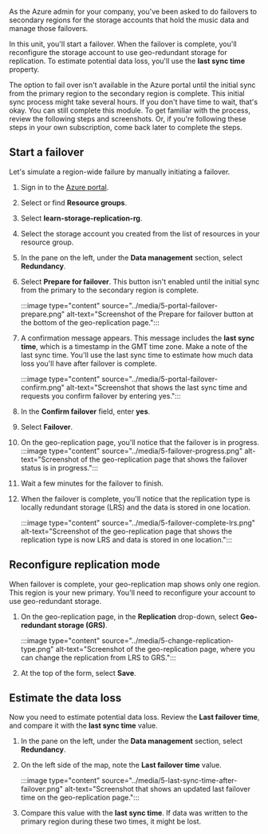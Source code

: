 As the Azure admin for your company, you've been asked to do failovers to secondary regions for the storage accounts that hold the music data and manage those failovers.

In this unit, you'll start a failover. When the failover is complete, you'll reconfigure the storage account to use geo-redundant storage for replication. To estimate potential data loss, you'll use the **last sync time** property.

The option to fail over isn't available in the Azure portal until the initial sync from the primary region to the secondary region is complete. This initial sync process might take several hours. If you don't have time to wait, that's okay. You can still complete this module. To get familiar with the process, review the following steps and screenshots. Or, if you're following these steps in your own subscription, come back later to complete the steps.

## Start a failover

Let's simulate a region-wide failure by manually initiating a failover.

1. Sign in to the [Azure portal](https://portal.azure.com).

1. Select or find **Resource groups**.

1. Select **learn-storage-replication-rg**.

1. Select the storage account you created from the list of resources in your resource group.

1. In the pane on the left, under the **Data management** section, select **Redundancy**.

1. Select **Prepare for failover**. This button isn't enabled until the initial sync from the primary to the secondary region is complete.

   :::image type="content" source="../media/5-portal-failover-prepare.png" alt-text="Screenshot of the Prepare for failover button at the bottom of the geo-replication page.":::

1. A confirmation message appears. This message includes the **last sync time**, which is a timestamp in the GMT time zone. Make a note of the last sync time. You'll use the last sync time to estimate how much data loss you'll have after failover is complete.

   :::image type="content" source="../media/5-portal-failover-confirm.png" alt-text="Screenshot that shows the last sync time and requests you confirm failover by entering yes.":::

1. In the **Confirm failover** field, enter **yes**.
1. Select **Failover**.
1. On the geo-replication page, you'll notice that the failover is in progress.
   :::image type="content" source="../media/5-failover-progress.png" alt-text="Screenshot of the geo-replication page that shows the failover status is in progress.":::
1. Wait a few minutes for the failover to finish.
1. When the failover is complete, you'll notice that the replication type is locally redundant storage (LRS) and the data is stored in one location.

   :::image type="content" source="../media/5-failover-complete-lrs.png" alt-text="Screenshot of the geo-replication page that shows the replication type is now LRS and data is stored in one location.":::

## Reconfigure replication mode

When failover is complete, your geo-replication map shows only one region. This region is your new primary. You'll need to reconfigure your account to use geo-redundant storage.

1. On the geo-replication page, in the **Replication** drop-down, select **Geo-redundant storage (GRS)**.

    :::image type="content" source="../media/5-change-replication-type.png" alt-text="Screenshot of the geo-replication page, where you can change the replication from LRS to GRS.":::

1. At the top of the form, select **Save**.

## Estimate the data loss

Now you need to estimate potential data loss. Review the **Last failover time**, and compare it with the **last sync time** value.

1. In the pane on the left, under the **Data management** section, select **Redundancy**.
1. On the left side of the map, note the **Last failover time** value.

    :::image type="content" source="../media/5-last-sync-time-after-failover.png" alt-text="Screenshot that shows an updated last failover time on the geo-replication page.":::

1. Compare this value with the **last sync time**. If data was written to the primary region during these two times, it might be lost.
